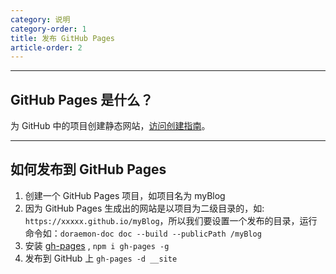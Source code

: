 ```yaml
---
category: 说明
category-order: 1
title: 发布 GitHub Pages
article-order: 2
---
```


---

## GitHub Pages 是什么？

为 GitHub 中的项目创建静态网站，[访问创建指南](https://pages.github.com/)。

---

## 如何发布到 GitHub Pages

1. 创建一个 GitHub Pages 项目，如项目名为 myBlog
2. 因为 GitHub Pages 生成出的网站是以项目为二级目录的，如: `https://xxxxx.github.io/myBlog`，所以我们要设置一个发布的目录，运行命令如：`doraemon-doc doc --build --publicPath /myBlog`
3. 安装 [gh-pages](https://github.com/tschaub/gh-pages) , `npm i gh-pages -g`
4. 发布到 GitHub 上 `gh-pages -d __site`

